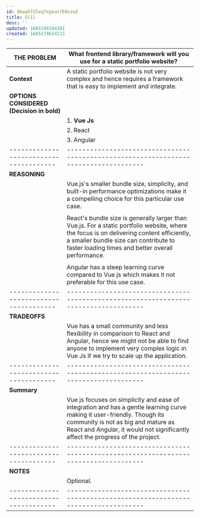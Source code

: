 ```yaml
---
id: 8maqhf25xq7xgeatfb9vzw2
title: G(1)
desc: ''
updated: 1685190104201
created: 1685174614215
---
```



|               **THE PROBLEM**         | What frontend library/framework will you use for a static portfolio website?         |
|--------------------------------------|------------------------------------------------------------------------------------|
|               **Context**             | A static portfolio website is not very complex and hence requires a framework that is easy to implement and integrate.                                                                                                                                            |
| **OPTIONS CONSIDERED (Decision in bold)** |                                                                                        |
|                                      | 1. **Vue Js**                                                                           |
|                                      | 2. React                                                                            |
|                                      | 3. Angular                                                                          |
|--------------------------------------|------------------------------------------------------------------------------------|
|               **REASONING**           |                                                                                        |
|                                      | Vue.js's smaller bundle size, simplicity, and built-in performance optimizations make it a compelling choice for this particular use case.                                                                                                                      |
|                                      |                                                                                    |
|                                      | React's bundle size is generally larger than Vue.js. For a static portfolio website, where the focus is on delivering content efficiently, a smaller bundle size can contribute to faster loading times and better overall performance.                                                |
|                                      |                                                                                    |
|                                      | Angular has a steep learning curve compared to Vue js which makes it not preferable for this use case.                                                                                                                         |
|--------------------------------------|------------------------------------------------------------------------------------|
|               **TRADEOFFS**           |                                                                                        |
|                                      | Vue has a small community and less flexibility in comparison to React and Angular, hence we might not be able to find anyone to implement very complex logic in Vue Js if we try to scale up the application.                                    |
|--------------------------------------|------------------------------------------------------------------------------------|
|               **Summary**             |                                                                                        |
|                                      | Vue js focuses on simplicity and ease of integration and has a gentle learning curve making it user-friendly. Though its community is not as big and mature as React and Angular, it would not significantly affect the progress of the project.              |
|--------------------------------------|------------------------------------------------------------------------------------|
|               **NOTES**               |                                                                                        |
|                                      | Optional.                                                                              |
|--------------------------------------|------------------------------------------------------------------------------------|

